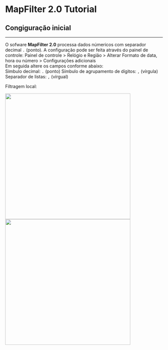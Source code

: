 # MapFilter 2.0 Tutorial

## Congiguração inicial
--------------------

O sofware **MapFilter 2.0** processa dados númericos com separador decimal `.` (ponto). A configuração pode ser feita através do painel de controle:
Painel de controle > Relógio e Região > Alterar Formato de data, hora ou número > Configurações adicionais  
Em seguida altere os campos conforme abaixo:  
Símbulo decimal: `.` (ponto) 
Símbulo de agrupamento de dígitos: `,` (vírgula) 
Separador de listas: `,` (vírgual)  




Filtragem local: 

<img src="https://user-images.githubusercontent.com/35964306/81243340-f2158200-8fe5-11ea-9e1b-d94e184f42f0.png" width ="400">
<img src="https://user-images.githubusercontent.com/35964306/81240973-5b45c700-8fdf-11ea-81ce-8c73c6091f85.png" width="400" >
